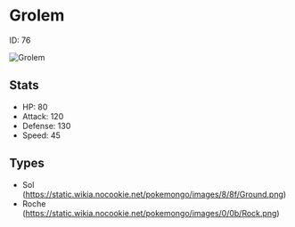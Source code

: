 # Grolem


ID: 76

![](https://raw.githubusercontent.com/PokeAPI/sprites/master/sprites/pokemon/other/official-artwork/76.png "Grolem")

## Stats


 - HP: 80
 - Attack: 120
 - Defense: 130
 - Speed: 45

## Types


 - Sol (https://static.wikia.nocookie.net/pokemongo/images/8/8f/Ground.png)
 - Roche (https://static.wikia.nocookie.net/pokemongo/images/0/0b/Rock.png)

